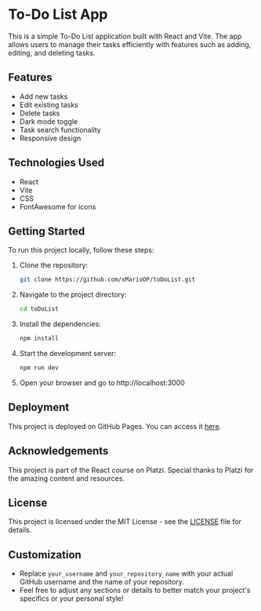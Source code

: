 # To-Do List App

This is a simple To-Do List application built with React and Vite. The app allows users to manage their tasks efficiently with features such as adding, editing, and deleting tasks.

## Features

- Add new tasks
- Edit existing tasks
- Delete tasks
- Dark mode toggle
- Task search functionality
- Responsive design

## Technologies Used

- React
- Vite
- CSS
- FontAwesome for icons

## Getting Started

To run this project locally, follow these steps:

1. Clone the repository:
   ```bash
   git clone https://github.com/xMarioOP/toDoList.git

2. Navigate to the project directory:
   ```bash
   cd toDoList

3. Install the dependencies:
   ```bash
   npm install

4. Start the development server:
   ```bash
   npm run dev

5. Open your browser and go to http://localhost:3000

## Deployment

This project is deployed on GitHub Pages. You can access it [here](https://xMarioOP.github.io/toDoList/).

## Acknowledgements

This project is part of the React course on Platzi. Special thanks to Platzi for the amazing content and resources.

## License

This project is licensed under the MIT License - see the [LICENSE](LICENSE) file for details.

## Customization

- Replace `your_username` and `your_repository_name` with your actual GitHub username and the name of your repository.
- Feel free to adjust any sections or details to better match your project's specifics or your personal style!

